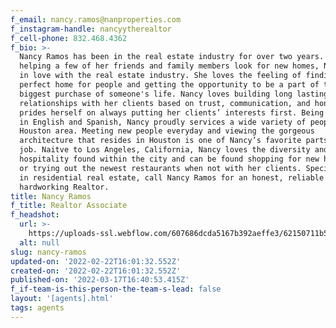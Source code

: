 ```yaml
---
f_email: nancy.ramos@nanproperties.com
f_instagram-handle: nancyytherealtor
f_cell-phone: 832.468.4362
f_bio: >-
  Nancy Ramos has been in the real estate industry for over two years. After
  helping a few of her friends and family members look for new homes, Nancy fell
  in love with the real estate industry. She loves the feeling of finding the
  perfect home for people and getting the opportunity to be a part of the
  biggest purchase of someone's life. Nancy loves building long lasting
  relationships with her clients based on trust, communication, and honesty. She
  prides herself on always putting her clients’ interests first. Being bilingual
  in English and Spanish, Nancy proudly services a wide variety of people in the
  Houston area. Meeting new people everyday and viewing the gorgeous
  architecture that resides in Houston is one of Nancy’s favorite parts of her
  job. Naitve to Los Angeles, California, Nancy loves the diversity and southern
  hospitality found within the city and can be found shopping for new home decor
  or trying out the newest restaurants when not with her clients. Specializing
  in residential real estate, call Nancy Ramos for an honest, reliable and
  hardworking Realtor. 
title: Nancy Ramos
f_title: Realtor Associate
f_headshot:
  url: >-
    https://uploads-ssl.webflow.com/607686dcda5167b392aeffe3/62150711b59fce062605d265_Web%20capture_22-2-2022_95342_drive.google.com.jpeg
  alt: null
slug: nancy-ramos
updated-on: '2022-02-22T16:01:32.552Z'
created-on: '2022-02-22T16:01:32.552Z'
published-on: '2022-03-17T16:40:53.415Z'
f_if-team-is-this-person-the-team-s-lead: false
layout: '[agents].html'
tags: agents
---
```



